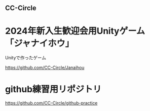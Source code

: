 ## CC-Circle

# 2024年新入生歓迎会用Unityゲーム「ジャナイホウ」

Unityで作ったゲーム

https://github.com/CC-Circle/Janaihou

# github練習用リポジトリ

https://github.com/CC-Circle/github-practice

